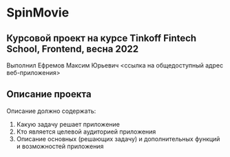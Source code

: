 # SpinMovie

## Курсовой проект на курсе Tinkoff Fintech School, Frontend, весна 2022
Выполнил Ефремов Максим Юрьевич
<ссылка на общедоступный адрес веб-приложения>

## Описание проекта
Описание должно содержать:
1. Какую задачу решает приложение
2. Кто является целевой аудиторией приложения 
3. Описание основных (решающих задачу) и дополнительных функций и возможностей приложения
